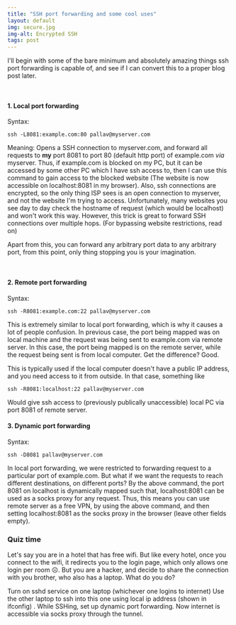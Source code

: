 ```yaml
---
title: "SSH port forwarding and some cool uses"
layout: default
img: secure.jpg
img-alt: Encrypted SSH
tags: post
---
```

I'll begin with some of the bare minimum and absolutely amazing things ssh port
forwarding is capable of, and see if I can convert this to a proper blog post
later.

<br/>

#### **1. Local port forwarding**

Syntax:

```
ssh -L8081:example.com:80 pallav@myserver.com
```

Meaning: Opens a SSH connection to myserver.com, and forward all requests to **my** port 8081
to port 80 (default http port) of example.com *via* myserver. Thus, if example.com is blocked
on my PC, but it can be accessed by some other PC which I have ssh access to, then I can use
this command to gain access to the blocked website (The website is now accessible on 
localhost:8081 in my browser). Also, ssh connections are encrypted, so the only thing ISP sees
is an open connection to myserver, and not the website I'm trying to access.
Unfortunately, many websites you see day to day check the hostname of request (which
would be localhost) and won't work this way. However, this trick is great to forward
SSH connections over multiple hops. (For bypassing website restrictions, read on)


Apart from this, you can forward any arbitrary port data to any arbitrary port, from
this point, only thing stopping you is your imagination.

<br/>

#### **2. Remote port forwarding**

Syntax:

```
ssh -R8081:example.com:22 pallav@myserver.com
```

This is extremely similar to local port forwarding, which is why it causes a lot of
people confusion. In previous case, the port being mapped was on local machine and the
request was being sent to example.com via remote server. In this case, the port being
mapped is on the remote server, while the request being sent is from local computer.
Get the difference? Good.

This is typically used if the local computer doesn't have a public IP address, and you
need access to it from outside. In that case, something like

```
ssh -R8081:localhost:22 pallav@myserver.com
```

Would give ssh access to (previously publically unaccessible) local PC via port 8081 of
remote server.

#### **3. Dynamic port forwarding**

Syntax:

```
ssh -D8081 pallav@myserver.com
```

In local port forwarding, we were restricted to forwarding request to a particular port
of example.com. But what if we want the requests to reach different destinations, on
different ports? By the above command, the port 8081 on localhost is dynamically mapped
such that, localhost:8081 can be used as a socks proxy for any request. Thus, this means
you can use remote server as a free VPN, by using the above command, and then setting
localhost:8081 as the socks proxy in the browser (leave other fields empty).


### **Quiz time**
Let's say you are in a hotel that has free wifi. But like every hotel, once you connect
to the wifi, it redirects you to the login page, which only allows one login per room
☹. But you are a hacker, and decide to share the connection with you brother, who also
has a laptop. What do you do?


<div class="spoiler">Turn on sshd service on one laptop (whichever one logins to internet)
Use the other laptop to ssh into this one using local ip address (shown in ifconfig)
. While SSHing, set up dynamic port forwarding. Now internet is accessible via
socks proxy through the tunnel.</div>

<br /><br />
